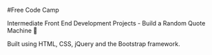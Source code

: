 #Free Code Camp

Intermediate Front End Development Projects - Build a Random Quote Machine 💬

Built using HTML, CSS, jQuery and the Bootstrap framework.